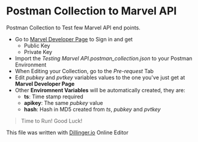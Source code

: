 # Postman Collection to Marvel API
Postman Collection to Test few Marvel API end points.

* Go to [Marvel Developer Page](https://developer.marvel.com/) to Sign in and get
   * Public Key
   * Private Key
* Import the *Testing Marvel API.postman_collection.json* to your Postman Environment
* When Editing your Collection, go to the *Pre-request* Tab
* Edit *pubkey* and *pvtkey* variables values to the one you've just get at **Marvel Developer Page**
* Other **Enviromnent Variables** will be automatically created, they are:
    * **ts**: Time stamp required
    * **apikey**: The same *pubkey* value
    * **hash**: Hash in MD5 created from *ts*, *pubkey* and *pvtkey*
> Time to Run! Good Luck!

This file was written with [Dillinger.io](https://dillinger.io/) Online Editor
